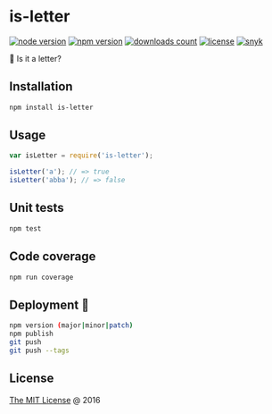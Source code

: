 # is-letter

[![node version](https://img.shields.io/node/v/is-letter.svg)](https://www.npmjs.com/package/is-letter)
[![npm version](https://badge.fury.io/js/is-letter.svg)](https://badge.fury.io/js/is-letter)
[![downloads count](https://img.shields.io/npm/dt/is-letter.svg)](https://www.npmjs.com/package/is-letter)
[![license](https://img.shields.io/npm/l/is-letter.svg)](https://www.npmjs.com/package/is-letter)
[![snyk](https://snyk.io/test/github/piecioshka/is-letter/badge.svg?targetFile=package.json)](https://snyk.io/test/github/piecioshka/is-letter?targetFile=package.json)

:hammer: Is it a letter?

## Installation

```bash
npm install is-letter
```

## Usage

```javascript
var isLetter = require('is-letter');

isLetter('a'); // => true
isLetter('abba'); // => false
```

## Unit tests

```bash
npm test
```

## Code coverage

```bash
npm run coverage
```

## Deployment 🚀

```bash
npm version (major|minor|patch)
npm publish
git push
git push --tags
```

## License

[The MIT License](https://piecioshka.mit-license.org) @ 2016
